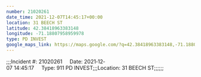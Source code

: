 ```yaml
---
number: 21020261
date_time: 2021-12-07T14:45:17+00:00
location: 31 BEECH ST
latitude: 42.38418963383148
longitude: -71.18807958959978
type: PD INVEST
google_maps_link: https://maps.google.com/?q=42.38418963383148,-71.18807958959978
---
```


;;;Incident #: 21020261     Date: 2021‐12‐07 14:45:17     Type: 911 PD INVEST;;;Location: 31 BEECH ST;;;;;;
